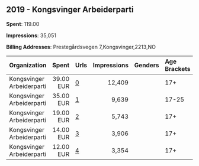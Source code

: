 ## 2019 - Kongsvinger Arbeiderparti 
**Spent**: 119.00

**Impressions**: 35,051

**Billing Addresses**: Prestegårdsvegen 7,Kongsvinger,2213,NO

|Organization|Spent|Urls|Impressions|Genders|Age Brackets|Country Codes|
|:---|---:|:---|---:|:---|:---|:---|
|Kongsvinger Arbeiderparti|39.00 EUR|[0](https://www.snap.com/political-ads/asset/24bfe68c7a805c9c859077e4edf9c6018e1665a8dd80745d3e503f23769738d1?mediaType=mp4)|12,409||17+|norway|
|Kongsvinger Arbeiderparti|35.00 EUR|[1](https://www.snap.com/political-ads/asset/4f7aaddf12de0892c832860e4be44d8ba10bb6cbe824224e3d4dfafee3d5edad?mediaType=png)|9,639||17-25|norway|
|Kongsvinger Arbeiderparti|19.00 EUR|[2](https://www.snap.com/political-ads/asset/69a38cba4fac19fbb0203b75820d20db68e76a385b271ae13a90ec5a88c8f35d?mediaType=mov)|5,743||17+|norway|
|Kongsvinger Arbeiderparti|14.00 EUR|[3](https://www.snap.com/political-ads/asset/68b6b76295f5f929d0d1db80bf51164b915aa9520d50c7ce0cdc7187bc33e2ed?mediaType=mov)|3,906||17+|norway|
|Kongsvinger Arbeiderparti|12.00 EUR|[4](https://www.snap.com/political-ads/asset/15e0cdea2c230e9551080f126dd16b39c900356e6a1f924eaf93941ca9060154?mediaType=mov)|3,354||17+|norway|

